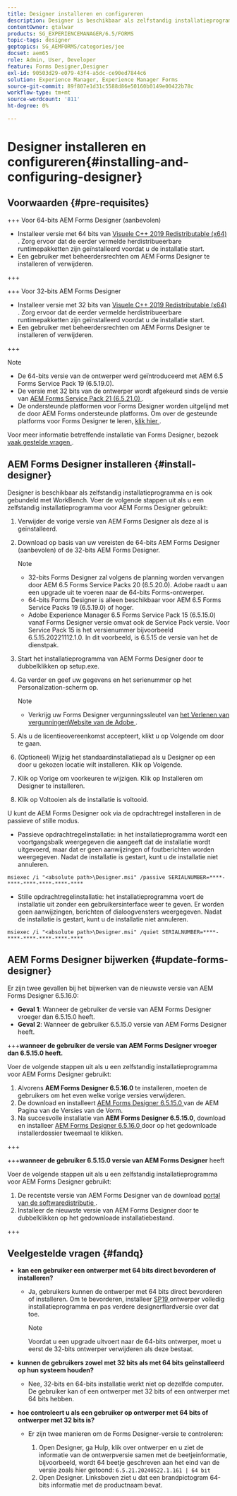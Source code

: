 ```yaml
---
title: Designer installeren en configureren
description: Designer is beschikbaar als zelfstandig installatieprogramma en is ook gebundeld met Workbench. Leer hoe u zelfstandige Designer installeert.
contentOwner: gtalwar
products: SG_EXPERIENCEMANAGER/6.5/FORMS
topic-tags: designer
geptopics: SG_AEMFORMS/categories/jee
docset: aem65
role: Admin, User, Developer
feature: Forms Designer,Designer
exl-id: 90503d29-e079-43f4-a5dc-ce90ed7844c6
solution: Experience Manager, Experience Manager Forms
source-git-commit: 89f807e1d31c5588d86e50160b0149e00422b78c
workflow-type: tm+mt
source-wordcount: '811'
ht-degree: 0%

---
```


# Designer installeren en configureren{#installing-and-configuring-designer}

## Voorwaarden {#pre-requisites}

+++ Voor 64-bits AEM Forms Designer (aanbevolen)

* Installeer versie met 64 bits van [ Visuele C++ 2019 Redistributable (x64) ](https://learn.microsoft.com/en-us/cpp/windows/latest-supported-vc-redist?view=msvc-170). Zorg ervoor dat de eerder vermelde herdistribueerbare runtimepakketten zijn geïnstalleerd voordat u de installatie start.
* Een gebruiker met beheerdersrechten om AEM Forms Designer te installeren of verwijderen.

+++

+++ Voor 32-bits AEM Forms Designer

* Installeer versie met 32 bits van [ Visuele C++ 2019 Redistributable (x64) ](https://learn.microsoft.com/en-us/cpp/windows/latest-supported-vc-redist?view=msvc-170). Zorg ervoor dat de eerder vermelde herdistribueerbare runtimepakketten zijn geïnstalleerd voordat u de installatie start.
* Een gebruiker met beheerdersrechten om AEM Forms Designer te installeren of verwijderen.

+++

>[!NOTE]
>
>* De 64-bits versie van de ontwerper werd geïntroduceerd met AEM 6.5 Forms Service Pack 19 (6.5.19.0).
>* De versie met 32 bits van de ontwerper wordt afgekeurd sinds de versie van [ AEM Forms Service Pack 21 (6.5.21.0) ](https://experienceleague.adobe.com/en/docs/experience-manager-release-information/aem-release-updates/forms-updates/aem-forms-releases).
> * De ondersteunde platformen voor Forms Designer worden uitgelijnd met de door AEM Forms ondersteunde platforms. Om over de gesteunde platforms voor Forms Designer te leren, [ klik hier ](/help/forms/using/aem-forms-jee-supported-platforms.md).

Voor meer informatie betreffende installatie van Forms Designer, bezoek [ vaak gestelde vragen ](#fandq).

## AEM Forms Designer installeren {#install-designer}

Designer is beschikbaar als zelfstandig installatieprogramma en is ook gebundeld met WorkBench. Voer de volgende stappen uit als u een zelfstandig installatieprogramma voor AEM Forms Designer gebruikt:

1. Verwijder de vorige versie van AEM Forms Designer als deze al is geïnstalleerd.
1. Download op basis van uw vereisten de 64-bits AEM Forms Designer (aanbevolen) of de 32-bits AEM Forms Designer.

   >[!NOTE]
   > 
   >* 32-bits Forms Designer zal volgens de planning worden vervangen door AEM 6.5 Forms Service Packs 20 (6.5.20.0). Adobe raadt u aan een upgrade uit te voeren naar de 64-bits Forms-ontwerper.
   >* 64-bits Forms Designer is alleen beschikbaar voor AEM 6.5 Forms Service Packs 19 (6.5.19.0) of hoger.
   >* Adobe Experience Manager 6.5 Forms Service Pack 15 (6.5.15.0) vanaf Forms Designer versie omvat ook de Service Pack versie. Voor Service Pack 15 is het versienummer bijvoorbeeld 6.5.15.20221112.1.0. In dit voorbeeld, is 6.5.15 de versie van het de dienstpak.

1. Start het installatieprogramma van AEM Forms Designer door te dubbelklikken op setup.exe.
1. Ga verder en geef uw gegevens en het serienummer op het Personalization-scherm op.

   >[!NOTE]
   >
   >* Verkrijg uw Forms Designer vergunningssleutel van [ het Verlenen van vergunningenWebsite van de Adobe ](https://licensing.adobe.com/).

1. Als u de licentieovereenkomst accepteert, klikt u op Volgende om door te gaan.
1. (Optioneel) Wijzig het standaardinstallatiepad als u Designer op een door u gekozen locatie wilt installeren. Klik op Volgende.
1. Klik op Vorige om voorkeuren te wijzigen. Klik op Installeren om Designer te installeren.
1. Klik op Voltooien als de installatie is voltooid.

U kunt de AEM Forms Designer ook via de opdrachtregel installeren in de passieve of stille modus.

* Passieve opdrachtregelinstallatie: in het installatieprogramma wordt een voortgangsbalk weergegeven die aangeeft dat de installatie wordt uitgevoerd, maar dat er geen aanwijzingen of foutberichten worden weergegeven. Nadat de installatie is gestart, kunt u de installatie niet annuleren.

```shell
msiexec /i "<absolute path>\Designer.msi" /passive SERIALNUMBER=****-****-****-****-****-****
```

* Stille opdrachtregelinstallatie: het installatieprogramma voert de installatie uit zonder een gebruikersinterface weer te geven. Er worden geen aanwijzingen, berichten of dialoogvensters weergegeven. Nadat de installatie is gestart, kunt u de installatie niet annuleren.

```shell
msiexec /i "<absolute path>\Designer.msi" /quiet SERIALNUMBER=****-****-****-****-****-****
```

## AEM Forms Designer bijwerken {#update-forms-designer}

Er zijn twee gevallen bij het bijwerken van de nieuwste versie van AEM Forms Designer 6.5.16.0:

* **Geval 1**: Wanneer de gebruiker de versie van AEM Forms Designer vroeger dan 6.5.15.0 heeft.
* **Geval 2**: Wanneer de gebruiker 6.5.15.0 versie van AEM Forms Designer heeft.

+++**wanneer de gebruiker de versie van AEM Forms Designer vroeger dan 6.5.15.0 heeft.**

Voer de volgende stappen uit als u een zelfstandig installatieprogramma voor AEM Forms Designer gebruikt:

1. Alvorens **AEM Forms Designer 6.5.16.0** te installeren, moeten de gebruikers om het even welke vorige versies verwijderen.
1. De download en installeert [ AEM Forms Designer 6.5.15.0 ](https://experienceleague.adobe.com/docs/experience-manager-release-information/aem-release-updates/forms-updates/aem-forms-releases.html) van de AEM Pagina van de Versies van de Vorm.
1. Na succesvolle installatie van **AEM Forms Designer 6.5.15.0**, download en installeer [ AEM Forms Designer 6.5.16.0 ](https://experienceleague.adobe.com/docs/experience-manager-release-information/aem-release-updates/forms-updates/aem-forms-releases.html) door op het gedownloade installerdossier tweemaal te klikken.

+++

+++**wanneer de gebruiker 6.5.15.0 versie van AEM Forms Designer** heeft

Voer de volgende stappen uit als u een zelfstandig installatieprogramma voor AEM Forms Designer gebruikt:
1. De recentste versie van AEM Forms Designer van de download [ portal van de softwaredistributie ](https://experienceleague.adobe.com/docs/experience-manager-release-information/aem-release-updates/forms-updates/aem-forms-releases.html).
1. Installeer de nieuwste versie van AEM Forms Designer door te dubbelklikken op het gedownloade installatiebestand.

+++

## Veelgestelde vragen {#fandq}

* **kan een gebruiker een ontwerper met 64 bits direct bevorderen of installeren?**
   * Ja, gebruikers kunnen de ontwerper met 64 bits direct bevorderen of installeren. Om te bevorderen, installeer [ SP19 ](https://experience.adobe.com/#/downloads/content/software-distribution/en/aem.html?package=/content/software-distribution/en/details.html/content/dam/aem/public/adobe/packages/cq650/servicepack/fd/Designer-Patch/sp19_x64/aemforms_designer_6_5_0_wwe_win.zip) ontwerper volledig installatieprogramma en pas verdere designerflardversie over dat toe.

     >[!NOTE]
     > Voordat u een upgrade uitvoert naar de 64-bits ontwerper, moet u eerst de 32-bits ontwerper verwijderen als deze bestaat.

* **kunnen de gebruikers zowel met 32 bits als met 64 bits geïnstalleerd op hun systeem houden?**
   * Nee, 32-bits en 64-bits installatie werkt niet op dezelfde computer. De gebruiker kan of een ontwerper met 32 bits of een ontwerper met 64 bits hebben.

* **hoe controleert u als een gebruiker op ontwerper met 64 bits of ontwerper met 32 bits is?**
   * Er zijn twee manieren om de Forms Designer-versie te controleren:

      1. Open Designer, ga Hulp, klik over ontwerper en u ziet de informatie van de ontwerpversie samen met de beetjeinformatie, bijvoorbeeld, wordt 64 beetje geschreven aan het eind van de versie zoals hier getoond:
         `6.5.21.20240522.1.161 | 64 bit`
      1. Open Designer. Linksboven ziet u dat een brandpictogram 64-bits informatie met de productnaam bevat.

